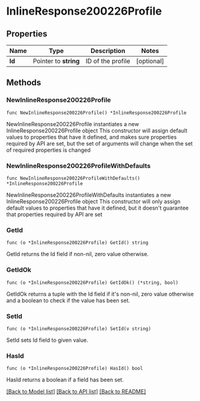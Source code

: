 # InlineResponse200226Profile

## Properties

Name | Type | Description | Notes
------------ | ------------- | ------------- | -------------
**Id** | Pointer to **string** | ID of the profile | [optional] 

## Methods

### NewInlineResponse200226Profile

`func NewInlineResponse200226Profile() *InlineResponse200226Profile`

NewInlineResponse200226Profile instantiates a new InlineResponse200226Profile object
This constructor will assign default values to properties that have it defined,
and makes sure properties required by API are set, but the set of arguments
will change when the set of required properties is changed

### NewInlineResponse200226ProfileWithDefaults

`func NewInlineResponse200226ProfileWithDefaults() *InlineResponse200226Profile`

NewInlineResponse200226ProfileWithDefaults instantiates a new InlineResponse200226Profile object
This constructor will only assign default values to properties that have it defined,
but it doesn't guarantee that properties required by API are set

### GetId

`func (o *InlineResponse200226Profile) GetId() string`

GetId returns the Id field if non-nil, zero value otherwise.

### GetIdOk

`func (o *InlineResponse200226Profile) GetIdOk() (*string, bool)`

GetIdOk returns a tuple with the Id field if it's non-nil, zero value otherwise
and a boolean to check if the value has been set.

### SetId

`func (o *InlineResponse200226Profile) SetId(v string)`

SetId sets Id field to given value.

### HasId

`func (o *InlineResponse200226Profile) HasId() bool`

HasId returns a boolean if a field has been set.


[[Back to Model list]](../README.md#documentation-for-models) [[Back to API list]](../README.md#documentation-for-api-endpoints) [[Back to README]](../README.md)


